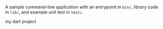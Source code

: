 A sample command-line application with an entrypoint in `bin/`, library code
in `lib/`, and example unit test in `test/`.

my dart project

























